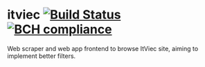# itviec [![Build Status](https://travis-ci.org/josepgl/itviec.svg?branch=master)](https://travis-ci.org/josepgl/itviec) [![BCH compliance](https://bettercodehub.com/edge/badge/josepgl/itviec?branch=master)](https://bettercodehub.com/)

Web scraper and web app frontend to browse ItViec site, aiming to implement better filters.
